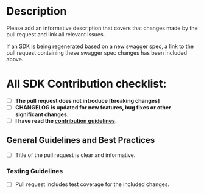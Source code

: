 # Description

Please add an informative description that covers that changes made by the pull request and link all relevant issues.

If an SDK is being regenerated based on a new swagger spec, a link to the pull request containing these swagger spec changes has been included above.

# All SDK Contribution checklist:
- [ ] **The pull request does not introduce [breaking changes]**
- [ ] **CHANGELOG is updated for new features, bug fixes or other significant changes.**
- [ ] **I have read the [contribution guidelines](../eng/CONTRIBUTING.md).**

## General Guidelines and Best Practices
- [ ] Title of the pull request is clear and informative.

### Testing Guidelines
- [ ] Pull request includes test coverage for the included changes.
